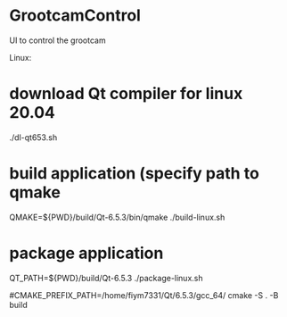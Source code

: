 # GrootcamControl
UI to control the grootcam

Linux:

# download Qt compiler for linux 20.04
./dl-qt653.sh

# build application (specify path to qmake
QMAKE=${PWD}/build/Qt-6.5.3/bin/qmake ./build-linux.sh

# package application 
QT_PATH=${PWD}/build/Qt-6.5.3 ./package-linux.sh

#CMAKE_PREFIX_PATH=/home/fiym7331/Qt/6.5.3/gcc_64/ cmake -S . -B build
